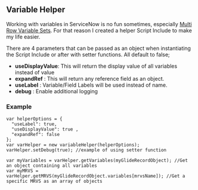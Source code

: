 ## Variable Helper

 Working with variables in ServiceNow is no fun sometimes, especially [Multi Row Variable Sets](https://docs.servicenow.com/bundle/paris-application-development/page/script/server-scripting/concept/c_ScriptableServiceCatalogVariables.html#d2332110e207).  For that reason I created a helper Script Include to make my life easier.  

 There are 4 parameters that can be passed as an object when instantiating the Script Include or after with setter functions.  All default to false;


 * <b>useDisplayValue</b>:  This will return the display value of all variables instead of value
 * <b>expandRef</b>      :  This will return any reference field as an object. 
 * <b>useLabel</b>       :  Variable/Field Labels will be used instead of name.
 * <b>debug</b>          :  Enable additional logging


### Example

```
var helperOptions = {
  "useLabel": true,
  "useDisplayValue": true ,
  "expandRef": false
};
var varHelper = new variableHelper(helperOptions); 
varHelper.setDebug(true); //example of using setter function

var myVariables = varHelper.getVariables(myGlideRecordObject); //Get an object containing all variables
var myMRVS = varHelper.getMRVS(myGlideRecordObject.variables[mrvsName]); //Get a specific MRVS as an array of objects
  
```
